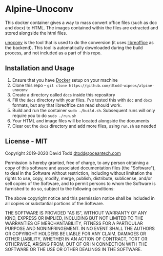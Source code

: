 # Alpine-Unoconv

This docker container gives a way to mass convert office files (such as doc and docx) to HTML.
The images contained within the files are extracted and stored alongside the html files.

[unoconv](https://github.com/unoconv/unoconv) is the tool that is used to do the conversion (it uses [libreoffice](https://www.libreoffice.org/) as the backend). This tool is automatically downloaded during the build process, and not included as a part of this repo.

## Installation and Usage

1. Ensure that you have [Docker](https://docs.docker.com/get-started/) setup on your machine
1. Clone this repo - `git clone https://github.com/dtodd-wipeos/alpine-unoconv`
1. Create a directory called `docs` inside this repository
1. Fill the `docs` directory with your files. I've tested this with `doc` and `docx` formats, but any that libreoffice can read should work.
1. Build and run the container `sudo ./build.sh`. Subsequent runs will only require you to do `sudo ./run.sh`
1. Your HTML and image files will be located alongside the documents
1. Clear out the `docs` directory and add more files, using `run.sh` as needed

## License - MIT

Copyright 2019-2020 David Todd <dtodd@oceantech.com>

Permission is hereby granted, free of charge, to any person obtaining a copy of this software and associated documentation files (the "Software"), to deal in the Software without restriction, including without limitation the rights to use, copy, modify, merge, publish, distribute, sublicense, and/or sell copies of the Software, and to permit persons to whom the Software is furnished to do so, subject to the following conditions:

The above copyright notice and this permission notice shall be included in all copies or substantial portions of the Software.

THE SOFTWARE IS PROVIDED "AS IS", WITHOUT WARRANTY OF ANY KIND, EXPRESS OR IMPLIED, INCLUDING BUT NOT LIMITED TO THE WARRANTIES OF MERCHANTABILITY, FITNESS FOR A PARTICULAR PURPOSE AND NONINFRINGEMENT. IN NO EVENT SHALL THE AUTHORS OR COPYRIGHT HOLDERS BE LIABLE FOR ANY CLAIM, DAMAGES OR OTHER LIABILITY, WHETHER IN AN ACTION OF CONTRACT, TORT OR OTHERWISE, ARISING FROM, OUT OF OR IN CONNECTION WITH THE SOFTWARE OR THE USE OR OTHER DEALINGS IN THE SOFTWARE.

